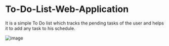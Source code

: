# To-Do-List-Web-Application
It is a simple To Do list which tracks the pending tasks of the user and helps it to add any task to his schedule.


![image](https://user-images.githubusercontent.com/81105350/134471408-6ee497dd-b131-4d47-9e9e-202e495e9cb7.png)

